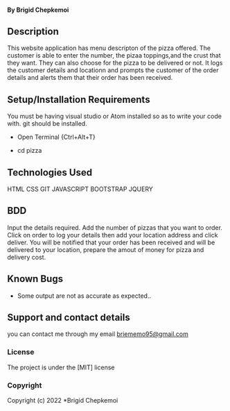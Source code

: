 #### By Brigid Chepkemoi
## Description
This website application has menu descripton of the pizza offered. The customer is able to enter the number, the pizaa toppings,and the crust that they want. They can also choose for the pizza to be delivered or not. It logs the customer details and locationn and prompts the customer of the order details and alerts them that their order has been received.
## Setup/Installation Requirements
You must be having visual studio or Atom installed so as to write your code with.
git should be installed.
* Open Terminal {Ctrl+Alt+T}

* cd pizza
## Technologies Used
HTML
CSS
GIT
JAVASCRIPT
BOOTSTRAP
JQUERY
## BDD
Input the details required. Add the number of pizzas that you want to order. Click on order to log your details then add your location address and click deliver. You will be notified that your order has been received and will be delivered to your location, prepare the amout of money for pizza and delivery cost.

   


## Known Bugs
* Some output are not as accurate as expected..

## Support and contact details
you can contact me through my email 
briememo95@gmail.com
### License
The project is under the [MIT] license
### Copyright
Copyright (c) 2022 *Brigid Chepkemoi